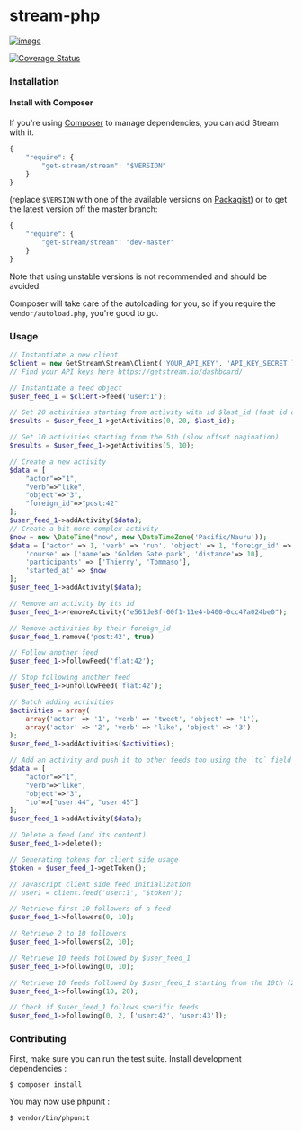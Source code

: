 stream-php
==========

[![image](https://secure.travis-ci.org/GetStream/stream-php.png?branch=master)](http://travis-ci.org/GetStream/stream-php)

[![Coverage Status](https://coveralls.io/repos/GetStream/stream-php/badge.png?branch=master)](https://coveralls.io/r/GetStream/stream-php?branch=master)

### Installation

#### Install with Composer

If you're using [Composer](https://getcomposer.org/) to manage
dependencies, you can add Stream with it.

```javascript
{
    "require": {
        "get-stream/stream": "$VERSION"
    }
}
```

(replace `$VERSION` with one of the available versions on
[Packagist](https://packagist.org/packages/get-stream/stream)) or to get
the latest version off the master branch:

```javascript
{
    "require": {
        "get-stream/stream": "dev-master"
    }
}
```

Note that using unstable versions is not recommended and should be
avoided.

Composer will take care of the autoloading for you, so if you require
the `vendor/autoload.php`, you're good to go.

### Usage

```php
// Instantiate a new client
$client = new GetStream\Stream\Client('YOUR_API_KEY', 'API_KEY_SECRET');
// Find your API keys here https://getstream.io/dashboard/

// Instantiate a feed object
$user_feed_1 = $client->feed('user:1');

// Get 20 activities starting from activity with id $last_id (fast id offset pagination)
$results = $user_feed_1->getActivities(0, 20, $last_id);

// Get 10 activities starting from the 5th (slow offset pagination)
$results = $user_feed_1->getActivities(5, 10);

// Create a new activity
$data = [
    "actor"=>"1",
    "verb"=>"like",
    "object"=>"3",
    "foreign_id"=>"post:42"
];
$user_feed_1->addActivity($data);
// Create a bit more complex activity
$now = new \DateTime("now", new \DateTimeZone('Pacific/Nauru'));
$data = ['actor' => 1, 'verb' => 'run', 'object' => 1, 'foreign_id' => 'run:1', 
	'course' => ['name'=> 'Golden Gate park', 'distance'=> 10],
	'participants' => ['Thierry', 'Tommaso'],
	'started_at' => $now
];
$user_feed_1->addActivity($data);

// Remove an activity by its id
$user_feed_1->removeActivity("e561de8f-00f1-11e4-b400-0cc47a024be0");

// Remove activities by their foreign_id
$user_feed_1.remove('post:42', true)

// Follow another feed
$user_feed_1->followFeed('flat:42');

// Stop following another feed
$user_feed_1->unfollowFeed('flat:42');

// Batch adding activities
$activities = array(
    array('actor' => '1', 'verb' => 'tweet', 'object' => '1'),
    array('actor' => '2', 'verb' => 'like', 'object' => '3')
);
$user_feed_1->addActivities($activities);

// Add an activity and push it to other feeds too using the `to` field
$data = [
    "actor"=>"1",
    "verb"=>"like",
    "object"=>"3",
    "to"=>["user:44", "user:45"]
];
$user_feed_1->addActivity($data);

// Delete a feed (and its content)
$user_feed_1->delete();

// Generating tokens for client side usage
$token = $user_feed_1->getToken();

// Javascript client side feed initialization
// user1 = client.feed('user:1', "$token");

// Retrieve first 10 followers of a feed
$user_feed_1->followers(0, 10);

// Retrieve 2 to 10 followers
$user_feed_1->followers(2, 10);

// Retrieve 10 feeds followed by $user_feed_1
$user_feed_1->following(0, 10);

// Retrieve 10 feeds followed by $user_feed_1 starting from the 10th (2nd page)
$user_feed_1->following(10, 20);

// Check if $user_feed_1 follows specific feeds
$user_feed_1->following(0, 2, ['user:42', 'user:43']);

```

### Contributing

First, make sure you can run the test suite. Install development
dependencies :

    $ composer install

You may now use phpunit :

    $ vendor/bin/phpunit
